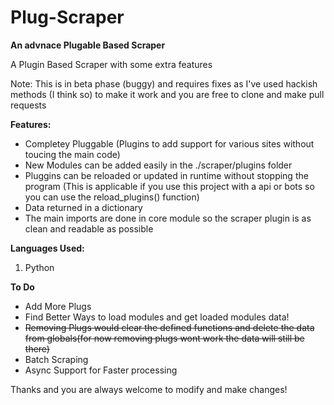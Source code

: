 # Plug-Scraper
<b>An advnace Plugable Based Scraper</b>

A Plugin Based Scraper with some extra features

Note: This is in beta phase (buggy) and requires fixes as I've used hackish methods (I think so) to make it work and you are free to clone and make pull requests

<b>Features:</b>
<ul>
<li>Completey Pluggable (Plugins to add support for various sites without toucing the main code)</li>
<li>New Modules can be added easily in the ./scraper/plugins folder</li>
<li> Pluggins can be reloaded or updated in runtime without stopping the program (This is applicable if you use this project with a api or bots so you can use the reload_plugins() function) </li>
<li>Data returned in a dictionary </li>
<li>The main imports are done in core module so the scraper plugin is as clean and readable as possible</li>
</ul>

<b>Languages Used:</b>
  1. Python

<b>To Do</b>
<ul>
  <li>Add More Plugs</li>
  <li>Find Better Ways to load modules and get loaded modules data!</li>
  <strike><li>Removing Plugs would clear the defined functions and delete the data from globals(for now removing plugs wont work the data will still be there) </li></strike>
  <li>Batch Scraping</li>
  <li>Async Support for Faster processing</li>
 </ul>
    
Thanks and you are always welcome to modify and make changes!
